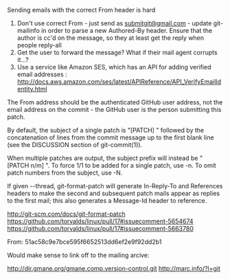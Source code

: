 Sending emails with the correct From header is hard

1. Don't use correct From - just send as submitgit@gmail.com - update git-mailinfo in order to parse a new Authored-By header. Ensure that the author
is cc'd on the message, so they at least get the reply when people reply-all
2. Get the user to forward the message? What if their mail agent corrupts it...?
3. Use a service like Amazon SES, which has an API for adding verified
email addresses : http://docs.aws.amazon.com/ses/latest/APIReference/API_VerifyEmailIdentity.html

The From address should be the authenticated GitHub user address, not
the email address on the commit - the GitHub user is the person
submitting this patch.

By default, the subject of a single patch is "[PATCH] " followed by the concatenation of lines from the commit message up to the first blank line (see the DISCUSSION section of git-commit(1)).

When multiple patches are output, the subject prefix will instead be "[PATCH n/m] ". To force 1/1 to be added for a single patch, use -n. To omit patch numbers from the subject, use -N.

If given --thread, git-format-patch will generate In-Reply-To and References headers to make the second and subsequent patch mails appear as replies to the first mail; this also generates a Message-Id header to reference.

http://git-scm.com/docs/git-format-patch
https://github.com/torvalds/linux/pull/17#issuecomment-5654674
https://github.com/torvalds/linux/pull/17#issuecomment-5663780


From: 51ac58c9e7bce595f6652513dd6ef2e9f92dd2b1

Would make sense to link off to the mailing arcive:

http://dir.gmane.org/gmane.comp.version-control.git
http://marc.info/?l=git
